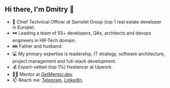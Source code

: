 ## Hi there, I'm Dmitry 👋

- 🔭 Chief Technical Officer at Samolet Group (top 1 real estate developer in Europe).
- 🕶️ Leading a team of 55+ developers, QAs, architects and devops engineers in HR-Tech domain.
- 👪 Father and husband.
- 💻 My primary expertise is leadership, IT strategy, software architecture, project management and full-stack development.
- 💰 Expert-vetted (top 1%) freelancer at Upwork.
- 👨‍🎓 Mentor at [GetMentor.dev](https://getmentor.dev/mentor/dmitriy-astrikov-3577).
- 📫 Reach me: [Telegram](https://t.me/dastrikov), [LinkedIn](https://www.linkedin.com/in/dastrikov/).

